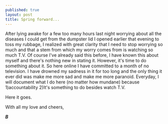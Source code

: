 ```yaml
---
published: true
layout: post
title: Spring forward...
---
```




After lying awake for a few too many hours last night worrying about all the diseases I could get from the dumpster lid I opened earlier that evening to toss my rubbage, I realized with great clarity that I need to stop worrying so much and that a stem from which my worry comes from is watching so much T.V. Of course I've already said this before, I have known this about myself and there's nothing new in stating it. However, it's time to do something about it. So here online I have committed to a month of no television. I have drowned my sadness in it for too long and the only thing it ever did was make me more sad and make me more paranoid. Everyday, I will document what I do here (no matter how mundane) because 1)accountability 2)It's something to do besides watch T.V. 

Here it goes. 

With all my love and cheers, 

**_B_**
